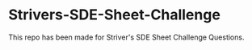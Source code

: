 # Strivers-SDE-Sheet-Challenge
This repo has been made for Striver's SDE Sheet Challenge Questions.
